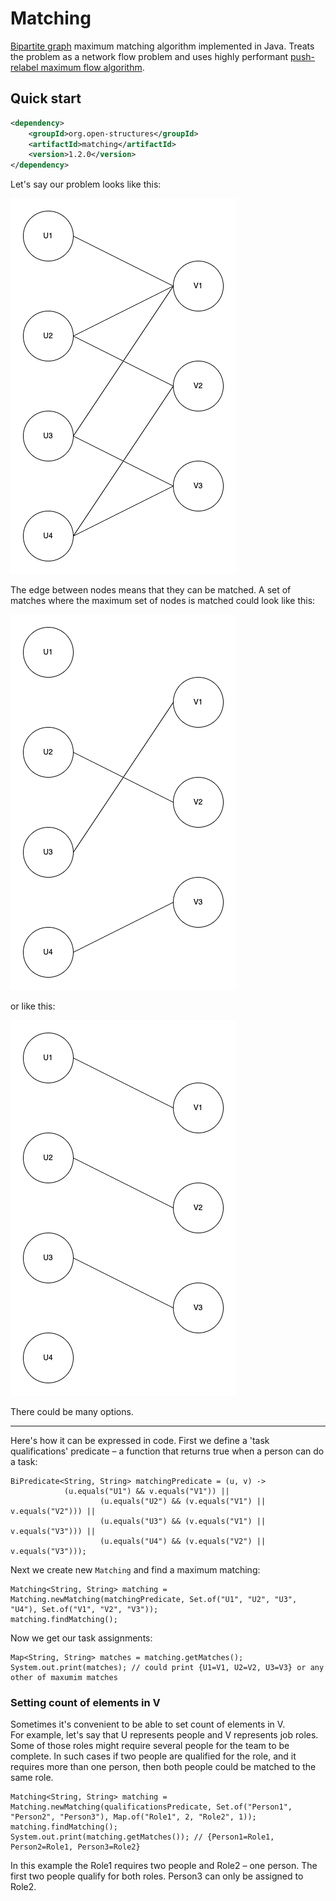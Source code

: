 # Matching
[Bipartite graph](https://en.wikipedia.org/wiki/Bipartite_graph) maximum matching algorithm implemented in Java. Treats the problem as a network flow problem and uses 
highly performant [push-relabel maximum flow algorithm](https://en.wikipedia.org/wiki/Push%E2%80%93relabel_maximum_flow_algorithm).

## Quick start

```xml
<dependency>
    <groupId>org.open-structures</groupId>
    <artifactId>matching</artifactId>
    <version>1.2.0</version>
</dependency>
```

Let's say our problem looks like this:

![Bipartite graph](images/bipartite-graph.png)

The edge between nodes means that they can be matched. A set of matches where the maximum set of nodes is matched could look like this:

![Matching 1](images/matching1.png)

or like this: 

![Matching 2](images/matching2.png)

There could be many options.

---

Here's how it can be expressed in code. First we define a 'task qualifications' predicate – a function that returns true when a person can do a task:

    BiPredicate<String, String> matchingPredicate = (u, v) ->
                (u.equals("U1") && v.equals("V1")) ||
                        (u.equals("U2") && (v.equals("V1") || v.equals("V2"))) ||
                        (u.equals("U3") && (v.equals("V1") || v.equals("V3"))) ||
                        (u.equals("U4") && (v.equals("V2") || v.equals("V3")));


Next we create new `Matching` and find a maximum matching:

    Matching<String, String> matching = Matching.newMatching(matchingPredicate, Set.of("U1", "U2", "U3", "U4"), Set.of("V1", "V2", "V3"));
    matching.findMatching();

Now we get our task assignments: 

    Map<String, String> matches = matching.getMatches();
    System.out.print(matches); // could print {U1=V1, U2=V2, U3=V3} or any other of maxumim matches

### Setting count of elements in V

Sometimes it's convenient to be able to set count of elements in V.  
For example, let's say that U represents people and V represents job roles. 
Some of those roles might require several people for the team to be complete. 
In such cases if two people are qualified for the role, and it requires more than one person, then both people could be matched to the same role.

    Matching<String, String> matching = Matching.newMatching(qualificationsPredicate, Set.of("Person1", "Person2", "Person3"), Map.of("Role1", 2, "Role2", 1));
    matching.findMatching();
    System.out.print(matching.getMatches()); // {Person1=Role1, Person2=Role1, Person3=Role2}

In this example the Role1 requires two people and Role2 – one person. The first two people qualify for both roles. Person3 can only be assigned to Role2.
